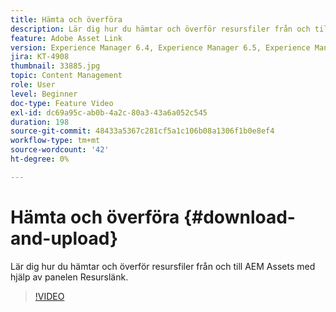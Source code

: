 ```yaml
---
title: Hämta och överföra
description: Lär dig hur du hämtar och överför resursfiler från och till AEM Assets med hjälp av panelen Resurslänk.
feature: Adobe Asset Link
version: Experience Manager 6.4, Experience Manager 6.5, Experience Manager as a Cloud Service
jira: KT-4908
thumbnail: 33885.jpg
topic: Content Management
role: User
level: Beginner
doc-type: Feature Video
exl-id: dc69a95c-ab0b-4a2c-80a3-43a6a052c545
duration: 198
source-git-commit: 48433a5367c281cf5a1c106b08a1306f1b0e8ef4
workflow-type: tm+mt
source-wordcount: '42'
ht-degree: 0%

---
```


# Hämta och överföra {#download-and-upload}

Lär dig hur du hämtar och överför resursfiler från och till AEM Assets med hjälp av panelen Resurslänk.

>[!VIDEO](https://video.tv.adobe.com/v/33885?quality=12&learn=on)
